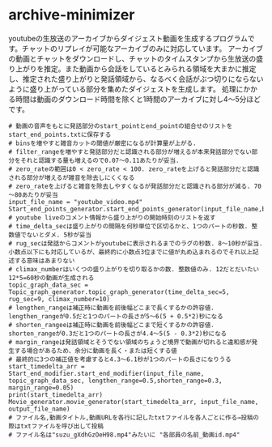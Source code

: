 # archive-minimizer
youtubeの生放送のアーカイブからダイジェスト動画を生成するプログラムです。チャットのリプレイが可能なアーカイブのみに対応しています。
アーカイブの動画とチャットをダウンロードし、チャットのタイムスタンプから生放送の盛り上がりを推定。また動画から会話をしているとみられる領域を大まかに推定し、推定された盛り上がりと発話領域から、なるべく会話がぶつ切りにならないように盛り上がっている部分を集めたダイジェストを生成します。
処理にかかる時間は動画のダウンロード時間を除くと1時間のアーカイブに対し4～5分ほどです。

    # 動画の音声をもとに発話部分のstart_pointとend_pointの組合せのリストをstart_end_points.txtに保存する
    # binsを増やすと雑音カットの閾値が厳密になるが計算量が上がる.
    # filter_rangeを増やすと発話部分だと認識される部分が増えるが本来発話部分でない部分をそれと認識する量も増えるので0.07～0.11あたりが妥当.
    # zero_rateの範囲は0 < zero_rate < 100. zero_rateを上げると発話部分だと認識される部分が増えるが雑音を除去しにくくなる
    # zero_rateを上げると雑音を除去しやすくなるが発話部分だと認識される部分が減る. 70～80あたりが妥当
    input_file_name = "youtube_video.mp4"
    Start_end_points_generator.start_end_points_generator(input_file_name,bins=6000,filter_range=0.09,zero_rate=80)
    # youtube liveのコメント情報から盛り上がりの開始時刻のリストを返す
    # time_delta_secは盛り上がりの間隔を何秒単位で区切るかと、1つのパートの秒数. 整数値でないとダメ. 5秒が妥当
    # rug_secは発話からコメントがyoutubeに表示されるまでのラグの秒数. 8～10秒が妥当.小数点以下にも対応しているが、最終的に小数点3位までに値が丸め込まれるのでそれ以上記述する意味はあまりない
    # climax_numberはいくつの盛り上がりを切り取るかの数. 整数値のみ. 12だとだいたい12*5=60秒の動画が生成される
    topic_graph_data_sec = Topic_graph_generator.topic_graph_generator(time_delta_sec=5, rug_sec=9, climax_number=10)
    # lengthen_rangeは補正時に動画を前後幅どこまで長くするかの許容値. lengthen_rangeが0.5だと1つのパートの長さが5～6(5 + 0.5*2)秒になる
    # shorten_rangeeは補正時に動画を前後幅どこまで短くするかの許容値. shorten_rangeが0.3だと1つのパートの長さが4.4～5(5 - 0.3*2)秒になる
    # margin_rangeは発話領域とそうでない領域のちょうど境界で動画が切れると違和感が発生する場合があるため、余分に動画を長く・または短くする値
    # 最終的に3つの補正値を考慮すると4.3～6.1秒が1つのパートの長さになりうる
    start_timedelta_arr = Start_end_modifier.start_end_modifier(input_file_name, topic_graph_data_sec, lengthen_range=0.5,shorten_range=0.3, margin_range=0.05)
    print(start_timedelta_arr)
    Movie_generator.movie_generator(start_timedelta_arr, input_file_name, output_file_name)
    # ファイル名,動画タイトル,動画URLを各行に記したtxtファイルを各人ごとに作る→投稿の際はtxtファイルを呼び出して投稿
    # ファイル名は"suzu_gXdhGzOeH98.mp4"みたいに "各部員の名前_動画id.mp4"
